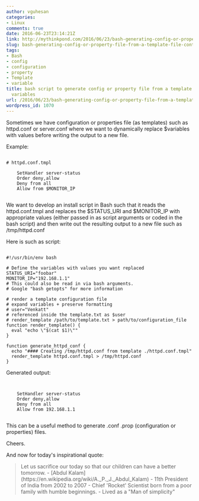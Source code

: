 ```yaml
---
author: vguhesan
categories:
- Linux
comments: true
date: 2016-06-23T23:14:21Z
link: http://mythinkpond.com/2016/06/23/bash-generating-config-or-property-file-from-a-template-file-containing-variables/
slug: bash-generating-config-or-property-file-from-a-template-file-containing-variables
tags:
- Bash
- config
- configuration
- property
- Template
- variable
title: bash script to generate config or property file from a template file containing
  variables
url: /2016/06/23/bash-generating-config-or-property-file-from-a-template-file-containing-variables/
wordpress_id: 1070
---
```


Sometimes we have configuration or properties file (as templates) such as httpd.conf or server.conf where we want to dynamically replace $variables with values before writing the output to a new file.

Example:

<pre><code language="xml">
# httpd.conf.tmpl
<Location $STATUS_URI>
    SetHandler server-status
    Order deny,allow
    Deny from all
    Allow from $MONITOR_IP
</Location>
</code></pre>

We want to develop an install script in Bash such that it reads the httpd.conf.tmpl and replaces the $STATUS_URI and $MONITOR_IP with appropriate values (either passed in as script arguments or coded in the bash script) and then write out the resulting output to a new file such as /tmp/httpd.conf

Here is such as script:

<pre><code language="bash">
#!/usr/bin/env bash

# Define the variables with values you want replaced
STATUS_URI="foobar"
MONITOR_IP="192.168.1.1"
# This could also be read in via bash arguments. 
# Google "bash getopts" for more information

# render a template configuration file
# expand variables + preserve formatting
# user="Venkatt"
# referenced inside the template.txt as $user
# render_template /path/to/template.txt > path/to/configuration_file
function render_template() {
  eval "echo \"$(cat $1)\""
}

function generate_httpd_conf {
  echo "#### Creating /tmp/httpd.conf from template ./httpd.conf.tmpl"
  render_template httpd.conf.tmpl > /tmp/httpd.conf
}
</code></pre>

Generated output:

<pre><code language="xml">
<Location foobar>
    SetHandler server-status
    Order deny,allow
    Deny from all
    Allow from 192.168.1.1
</Location>
</code></pre>

This can be a useful method to generate .conf .prop (configuration or properties) files.

Cheers.

And now for today's inspirational quote:


<blockquote>Let us sacrifice our today so that our children can have a better tomorrow.
- [Abdul Kalam](https://en.wikipedia.org/wiki/A._P._J._Abdul_Kalam)
- 11th President of India from 2002 to 2007
- Chief 'Rocket' Scientist born from a poor family with humble beginnings.
- Lived as a "Man of simplicity"</blockquote>
